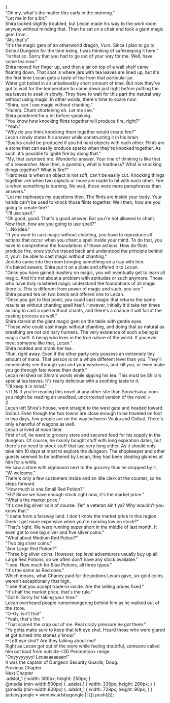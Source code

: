1<br/>
"Oh my, what's the matter this early in the morning."<br/>
"Let me in for a bit."<br/>
Shira looked slightly troubled, but Lecan made his way to the work room anyway without minding that. Then he sat on a chair and took a giant magic gem from <Storage>.<br/>
"Ah, that's"<br/>
"It's the magic gem of an otherworld dragon, Vurs. Since I plan to go to Golbul Dungeon for the time being, I was thinking of safekeeping it here."<br/>
"Is that so. Sorry that you had to go out of your way for me. Well, have some tea now."<br/>
Shira moved her finger up, and then a jar on top of a wall shelf came floating down. That spot is where jars with tea leaves are lined up, but it's the first time Lecan gets a taste of tea from that particular jar.<br/>
Water got boiled in an unbelievably short amount of time. But now they've got to wait for the temperature to come down just right before putting the tea leaves to soak in slowly. They have to wait for this part the natural way without using magic. In other words, there's time to spare now.<br/>
"Shira, can I use magic without chanting."<br/>
"Humm. Chant shortening eh. Let me see."<br/>
Shira pondered for a bit before speaking.<br/>
"You know how knocking flints together will produce fire, right?"<br/>
"Yeah."<br/>
"Why do you think knocking them together would create fire?"<br/>
Lecan slowly states his answer while constructing it in his brain.<br/>
"Sparks could be produced if you hit hard objects with each other. Flints are a stone that can easily produce sparks when they're knocked together. As such, it's possible to ignite fire by doing that."<br/>
"My, that surprised me. Wonderful answer. Your line of thinking is like that of a researcher. Now then, a question, what is hardness? What is knocking things together? What is fire?"<br/>
"Hardness is when an object is not soft, can't be easily cut. Knocking things together are when two objects or more are made to hit with each other. Fire is when something is burning. No wait, those were more paraphrases than answers."<br/>
"Let me rephrases my questions then. The flints are inside your body. Your hands can't be used to knock those flints together. Well then, how are you going to create fire?"<br/>
"I'll use <Move> spell."<br/>
"Oh good, good. That's a good answer. But you're not allowed to chant. Now then, how are you going to use <Move> spell?"<br/>
"...No idea."<br/>
"If you want to cast magic without chanting, you have to reproduce all actions that occur when you chant a spell inside your mind. To do that, you have to comprehend the foundations of those actions. How do flints produce fire, once you've traced back and understood the principle behind it, you'll be able to cast magic without chanting."<br/>
Jericho came into the room bringing something on a tray with him.<br/>
It's baked sweets. Shira put it on a plate and offered it to Lecan.<br/>
"Once you have gained mastery on magic, you will eventually get to learn all magic. And it's not about a problem with aptitudes or such anymore. Those who have truly mastered magic understand the foundations of all magic there is. This is different from power of magic and such, you see."<br/>
Shira poured tea on two bowls and offered one to Lecan.<br/>
"Once you got to that point, you could cast magic that returns the same results as <Appraisal> without chanting <Appraisal> spell itself. However, initially it'd take ten times as long to cast a spell without chants, and there's a chance it will fail at the casting process as well."<br/>
Shira stared at the giant magic gem on the table with gentle eyes.<br/>
"Those who could cast magic without chanting, and doing that as natural as breathing are not ordinary humans. The very existence of such a being is magic itself. A being who lives in the true nature of the world. If you ever meet someone like that, Lecan."<br/>
Shira nodded and drank her tea.<br/>
"Run, right away. Even if the other party only possess an extremely tiny amount of mana. That person is on a whole different level than you. They'll immediately see through you and your weakness, and kill you, or even make you go through fate worse than death."<br/>
Lecan relished on Shira's words while sipping his tea. This must be Shira's special tea leaves. It's really delicious with a soothing taste to it.<br/>
"I'll keep it in mind."<br/>
<TLN: If you're reading this novel at any other site than Sousetsuka .com you might be reading an unedited, uncorrected version of the novel.><br/>
2<br/>
Lecan left Shira's house, went straight to the west gate and headed toward Golbul. Even though the two towns are close enough to be traveled on foot in two days, few people are on the way between Vouka and Golbul. There's only a handful of wagons as well.<br/>
Lecan arrived at noon time.<br/>
First of all, he went to grocery store and secured food for his supply in the dungeon. Of course, he mainly bought stuff with long expiration dates, but there's no need to stock stuff that last very long either. As it should only take him 10 days at most to explore the dungeon. The shopkeeper and other guests seemed to be bothered by Lecan, they had been stealing glances at him for a while.<br/>
He saw a store with <Potion Store> signboard next to the grocery thus he dropped by it.<br/>
"W-welcome."<br/>
There's only a few customers inside and an idle clerk at the counter, so he steps forward.<br/>
"How much is one Small Red Potion?"<br/>
"Eh? Since we have enough stock right now, it's the market price."<br/>
"What's the market price."<br/>
"It's one big silver coin of course. Yer' a veteran ain't ya? Why wouldn't you know that."<br/>
"I came from a faraway land. I don't know the market price in this region. Does it get more expensive when you're running low on stock?"<br/>
"That's right. We were running super short in the middle of last month. It even got to one big silver and five silver coins."<br/>
"What about Medium Red Potion?"<br/>
"Two big silver coins."<br/>
"And Large Red Potion?"<br/>
"Three big silver coins. However, top level adventurers usually buy up all Large Red Potions, so we often don't have any stock available."<br/>
"I see. How much for Blue Potions, all three types."<br/>
"It's the same as Red ones."<br/>
Which means, what Chaney paid for the potions Lecan gave, six gold coins, weren't exceptionally that high.<br/>
"I see that you accept trade-in inside. Are the selling prices fixed."<br/>
"It's half the market price, that's the rule."<br/>
"Got it. Sorry for taking your time."<br/>
Lecan overheard people rumormongering behind him as he walked out of the store.<br/>
"O-Oy, isn't that"<br/>
"Yeah, that's the <Black Clothed Overlord>."<br/>
"That scared the crap out of me. Real crazy pressure he got there."<br/>
"Ya gotta make sure to keep that left eye shut. Heard those who were glared at got turned into stones y'know."<br/>
--Left eye shut? Are they talking about me?<br/>
Right as Lecan got out of the store while feeling doubtful, someone called him out loud from outside <3D Perception> range.<br/>
"Ooyyyyyyyy! Lecaaaaaaaan!"<br/>
It was the captain of Dungeon Security Guards, Doug.<br/>
Previous Chapter<br/>
Next Chapter <br/>
.adslot_1 { width: 300px; height: 250px; }<br/>
@media (min-width:500px) { .adslot_1 { width: 336px; height: 280px; } }<br/>
@media (min-width:800px) { .adslot_1 { width: 728px; height: 90px; } }<br/>
(adsbygoogle = window.adsbygoogle || []).push({});<br/>

